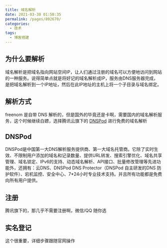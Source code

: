 ```yaml
---
title: 域名解析
date: 2021-03-30 01:58:35
permalink: /pages/892670/
categories:
  - 技术
tags:
  - 博客搭建
---
```

## 为什么要解析
域名解析是把域名指向网站空间IP，让人们通过注册的域名可以方便地访问到网站的一种服务。说得简单点就是将好记的域名解析成IP，服务由DNS服务器完成，是把域名解析到一个IP地址，然后在此IP地址的主机上将一个子目录与域名绑定。

## 解析方式
freenom 是自带 DNS 解析的，但是国外的毕竟还是卡啊，需要国内的域名解析服务，这个时候继续白嫖，选择腾讯云旗下的 [DNSPod](https://www.dnspod.cn/) 进行免费的域名解析

## DNSPod
DNSPod是中国第一大DNS解析服务提供商、第一大域名托管商。它除了实时生效、不限制用户添加的域名和记录数量、提供URL转发、搜索引擎优化、域名共享管理、域名锁定、IPv6的支持、动态域名解析、API接口、批量修改管理等先进功能外，还拥有：云DNS、DNSPod DNS Protector（DNSPod 自主研发的DNS 防护软件）、宕机监控、安全中心、7*24小时专业技术支持。并且所有功能都是免费向所有用户提供。

## 注册
腾讯旗下的，那几乎不需要注册啊，微信/QQ 随你选

## 实名登记
这个很重要，详细步骤跟随官网操作

## 